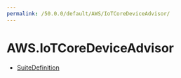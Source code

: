```yaml
---
permalink: /50.0.0/default/AWS/IoTCoreDeviceAdvisor/
---
```


# AWS.IoTCoreDeviceAdvisor



* [SuiteDefinition](SuiteDefinition.md)